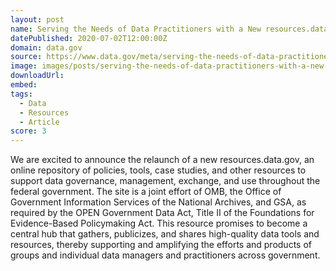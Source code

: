 ```yaml
---
layout: post
name: Serving the Needs of Data Practitioners with a New resources.data.gov
datePublished: 2020-07-02T12:00:00Z
domain: data.gov
source: https://www.data.gov/meta/serving-the-needs-of-data-practitioners-with-a-new-resources-data-gov
image: images/posts/serving-the-needs-of-data-practitioners-with-a-new-resources-data-gov.png
downloadUrl:
embed:
tags:
  - Data
  - Resources
  - Article
score: 3  
---
```

We are excited to announce the relaunch of a new resources.data.gov, an online repository of policies, tools, case studies, and other resources to support data governance, management, exchange, and use throughout the federal government. The site is a joint effort of OMB, the Office of Government Information Services of the National Archives, and GSA, as required by the OPEN Government Data Act, Title II of the Foundations for Evidence-Based Policymaking Act. This resource promises to become a central hub that gathers, publicizes, and shares high-quality data tools and resources, thereby supporting and amplifying the efforts and products of groups and individual data managers and practitioners across government.
